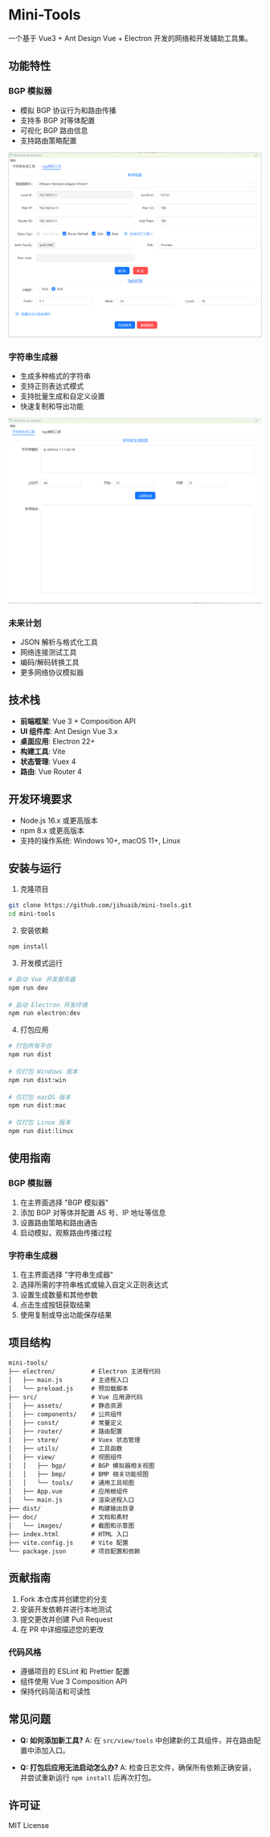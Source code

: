 # Mini-Tools

一个基于 Vue3 + Ant Design Vue + Electron 开发的网络和开发辅助工具集。

## 功能特性

### BGP 模拟器
- 模拟 BGP 协议行为和路由传播
- 支持多 BGP 对等体配置
- 可视化 BGP 路由信息
- 支持路由策略配置

![BGP 模拟器界面](doc/images/bgp_simulator.png)

### 字符串生成器
- 生成多种格式的字符串
- 支持正则表达式模式
- 支持批量生成和自定义设置
- 快速复制和导出功能

![字符串生成器界面](doc/images/string_generator.png)

### 未来计划
- JSON 解析与格式化工具
- 网络连接测试工具
- 编码/解码转换工具
- 更多网络协议模拟器

## 技术栈

- **前端框架**: Vue 3 + Composition API
- **UI 组件库**: Ant Design Vue 3.x
- **桌面应用**: Electron 22+
- **构建工具**: Vite
- **状态管理**: Vuex 4
- **路由**: Vue Router 4

## 开发环境要求

- Node.js 16.x 或更高版本
- npm 8.x 或更高版本
- 支持的操作系统: Windows 10+, macOS 11+, Linux

## 安装与运行

1. 克隆项目

```bash
git clone https://github.com/jihuaib/mini-tools.git
cd mini-tools
```

2. 安装依赖

```bash
npm install
```

3. 开发模式运行

```bash
# 启动 Vue 开发服务器
npm run dev

# 启动 Electron 开发环境
npm run electron:dev
```

4. 打包应用

```bash
# 打包所有平台
npm run dist

# 仅打包 Windows 版本
npm run dist:win

# 仅打包 macOS 版本
npm run dist:mac

# 仅打包 Linux 版本
npm run dist:linux
```

## 使用指南

### BGP 模拟器
1. 在主界面选择 "BGP 模拟器"
2. 添加 BGP 对等体并配置 AS 号、IP 地址等信息
3. 设置路由策略和路由通告
4. 启动模拟，观察路由传播过程

### 字符串生成器
1. 在主界面选择 "字符串生成器"
2. 选择所需的字符串格式或输入自定义正则表达式
3. 设置生成数量和其他参数
4. 点击生成按钮获取结果
5. 使用复制或导出功能保存结果

## 项目结构

```
mini-tools/
├── electron/          # Electron 主进程代码
│   ├── main.js        # 主进程入口
│   └── preload.js     # 预加载脚本
├── src/               # Vue 应用源代码
│   ├── assets/        # 静态资源
│   ├── components/    # 公共组件
│   ├── const/         # 常量定义
│   ├── router/        # 路由配置
│   ├── store/         # Vuex 状态管理
│   ├── utils/         # 工具函数
│   ├── view/          # 视图组件
│   │   ├── bgp/       # BGP 模拟器相关视图
│   │   ├── bmp/       # BMP 相关功能视图
│   │   └── tools/     # 通用工具视图
│   ├── App.vue        # 应用根组件
│   └── main.js        # 渲染进程入口
├── dist/              # 构建输出目录
├── doc/               # 文档和素材
│   └── images/        # 截图和示意图
├── index.html         # HTML 入口
├── vite.config.js     # Vite 配置
└── package.json       # 项目配置和依赖
```

## 贡献指南

1. Fork 本仓库并创建您的分支
2. 安装开发依赖并进行本地测试
3. 提交更改并创建 Pull Request
4. 在 PR 中详细描述您的更改

### 代码风格
- 遵循项目的 ESLint 和 Prettier 配置
- 组件使用 Vue 3 Composition API
- 保持代码简洁和可读性

## 常见问题

- **Q: 如何添加新工具?**
  A: 在 `src/view/tools` 中创建新的工具组件，并在路由配置中添加入口。

- **Q: 打包后应用无法启动怎么办?**
  A: 检查日志文件，确保所有依赖正确安装，并尝试重新运行 `npm install` 后再次打包。

## 许可证

MIT License
